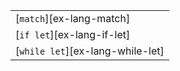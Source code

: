 ||
|--------|
| [`match`][ex-lang-match] |
| [`if let`][ex-lang-if-let] |
| [`while let`][ex-lang-while-let] |
